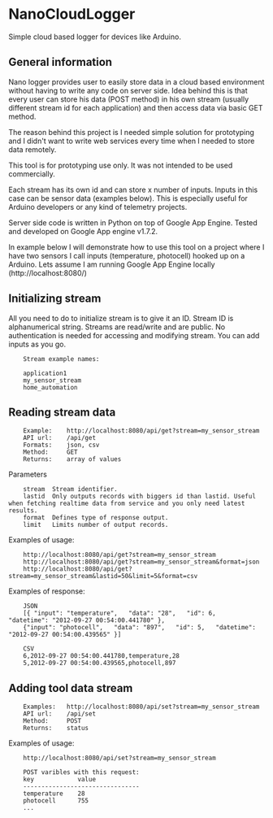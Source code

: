 NanoCloudLogger
===============

Simple cloud based logger for devices like Arduino.

General information
-----------------

Nano logger provides user to easily store data in a cloud based environment without having to write any code on server side. Idea behind this is that every user can store his data (POST method) in his own stream (usually different stream id for each application) and then access data via basic GET method.

The reason behind this project is I needed simple solution for prototyping and I didn't want to write web services every time when I needed to store data remotely.

This tool is for prototyping use only. It was not intended to be used commercially.

Each stream has its own id and can store x number of inputs. Inputs in this case can be sensor data (examples below). This is especially useful for Arduino developers or any kind of telemetry projects.

Server side code is written in Python on top of Google App Engine. Tested and developed on Google App engine v1.7.2.

In example below I will demonstrate how to use this tool on a project where I have two sensors I call inputs (temperature, photocell) hooked up on a Arduino. Lets assume I am running Google App Engine locally (http://localhost:8080/)

Initializing stream
-----------------

All you need to do to initialize stream is to give it an ID. Stream ID is alphanumerical string. Streams are read/write and are public. No authentication is needed for accessing and modifying stream. You can add inputs as you go.

		Stream example names:
		
		application1
		my_sensor_stream
		home_automation


Reading stream data
-----------------

		Example:	http://localhost:8080/api/get?stream=my_sensor_stream
		API url:	/api/get
		Formats:	json, csv
		Method:		GET
		Returns:	array of values

Parameters

		stream	Stream identifier.
		lastid	Only outputs records with biggers id than lastid. Useful when fetching realtime data from service and you only need latest results.
		format	Defines type of response output.
		limit	Limits number of output records.

Examples of usage:

		http://localhost:8080/api/get?stream=my_sensor_stream
		http://localhost:8080/api/get?stream=my_sensor_stream&format=json
		http://localhost:8080/api/get?stream=my_sensor_stream&lastid=50&limit=5&format=csv 

Examples of response:

		JSON
		[{ "input": "temperature",   "data": "28",   "id": 6,   "datetime": "2012-09-27 00:54:00.441780" }, 
		{"input": "photocell",   "data": "897",   "id": 5,   "datetime": "2012-09-27 00:54:00.439565" }]
		
		CSV
		6,2012-09-27 00:54:00.441780,temperature,28
		5,2012-09-27 00:54:00.439565,photocell,897 

Adding tool data stream
--------------------

		Examples:	http://localhost:8080/api/set?stream=my_sensor_stream
		API url:	/api/set
		Method:		POST
		Returns:	status

Examples of usage:

		http://localhost:8080/api/set?stream=my_sensor_stream
		
		POST varibles with this request:
		key            value
		--------------------------------
		temperature    28
		photocell      755
		...


